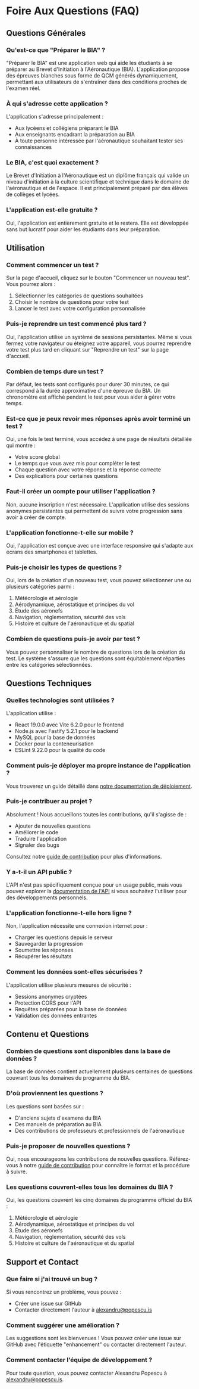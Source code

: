 # Foire Aux Questions (FAQ)

## Questions Générales

### Qu'est-ce que "Préparer le BIA" ?

"Préparer le BIA" est une application web qui aide les étudiants à se préparer au Brevet d'Initiation à l'Aéronautique (BIA). L'application propose des épreuves blanches sous forme de QCM générés dynamiquement, permettant aux utilisateurs de s'entraîner dans des conditions proches de l'examen réel.

### À qui s'adresse cette application ?

L'application s'adresse principalement :
- Aux lycéens et collégiens préparant le BIA
- Aux enseignants encadrant la préparation au BIA
- À toute personne intéressée par l'aéronautique souhaitant tester ses connaissances

### Le BIA, c'est quoi exactement ?

Le Brevet d'Initiation à l'Aéronautique est un diplôme français qui valide un niveau d'initiation à la culture scientifique et technique dans le domaine de l'aéronautique et de l'espace. Il est principalement préparé par des élèves de collèges et lycées.

### L'application est-elle gratuite ?

Oui, l'application est entièrement gratuite et le restera. Elle est développée sans but lucratif pour aider les étudiants dans leur préparation.

## Utilisation

### Comment commencer un test ?

Sur la page d'accueil, cliquez sur le bouton "Commencer un nouveau test". Vous pourrez alors :
1. Sélectionner les catégories de questions souhaitées
2. Choisir le nombre de questions pour votre test
3. Lancer le test avec votre configuration personnalisée

### Puis-je reprendre un test commencé plus tard ?

Oui, l'application utilise un système de sessions persistantes. Même si vous fermez votre navigateur ou éteignez votre appareil, vous pourrez reprendre votre test plus tard en cliquant sur "Reprendre un test" sur la page d'accueil.

### Combien de temps dure un test ?

Par défaut, les tests sont configurés pour durer 30 minutes, ce qui correspond à la durée approximative d'une épreuve du BIA. Un chronomètre est affiché pendant le test pour vous aider à gérer votre temps.

### Est-ce que je peux revoir mes réponses après avoir terminé un test ?

Oui, une fois le test terminé, vous accédez à une page de résultats détaillée qui montre :
- Votre score global
- Le temps que vous avez mis pour compléter le test
- Chaque question avec votre réponse et la réponse correcte
- Des explications pour certaines questions

### Faut-il créer un compte pour utiliser l'application ?

Non, aucune inscription n'est nécessaire. L'application utilise des sessions anonymes persistantes qui permettent de suivre votre progression sans avoir à créer de compte.

### L'application fonctionne-t-elle sur mobile ?

Oui, l'application est conçue avec une interface responsive qui s'adapte aux écrans des smartphones et tablettes.

### Puis-je choisir les types de questions ?

Oui, lors de la création d'un nouveau test, vous pouvez sélectionner une ou plusieurs catégories parmi :
1. Météorologie et aérologie
2. Aérodynamique, aérostatique et principes du vol
3. Étude des aéronefs
4. Navigation, réglementation, sécurité des vols
5. Histoire et culture de l'aéronautique et du spatial

### Combien de questions puis-je avoir par test ?

Vous pouvez personnaliser le nombre de questions lors de la création du test. Le système s'assure que les questions sont équitablement réparties entre les catégories sélectionnées.

## Questions Techniques

### Quelles technologies sont utilisées ?

L'application utilise :
- React 19.0.0 avec Vite 6.2.0 pour le frontend
- Node.js avec Fastify 5.2.1 pour le backend
- MySQL pour la base de données
- Docker pour la conteneurisation
- ESLint 9.22.0 pour la qualité du code

### Comment puis-je déployer ma propre instance de l'application ?

Vous trouverez un guide détaillé dans [notre documentation de déploiement](./deployment.md).

### Puis-je contribuer au projet ?

Absolument ! Nous accueillons toutes les contributions, qu'il s'agisse de :
- Ajouter de nouvelles questions
- Améliorer le code
- Traduire l'application
- Signaler des bugs

Consultez notre [guide de contribution](./contributing.md) pour plus d'informations.

### Y a-t-il un API public ?

L'API n'est pas spécifiquement conçue pour un usage public, mais vous pouvez explorer la [documentation de l'API](./api-reference.md) si vous souhaitez l'utiliser pour des développements personnels.

### L'application fonctionne-t-elle hors ligne ?

Non, l'application nécessite une connexion internet pour :
- Charger les questions depuis le serveur
- Sauvegarder la progression
- Soumettre les réponses
- Récupérer les résultats

### Comment les données sont-elles sécurisées ?

L'application utilise plusieurs mesures de sécurité :
- Sessions anonymes cryptées
- Protection CORS pour l'API
- Requêtes préparées pour la base de données
- Validation des données entrantes

## Contenu et Questions

### Combien de questions sont disponibles dans la base de données ?

La base de données contient actuellement plusieurs centaines de questions couvrant tous les domaines du programme du BIA.

### D'où proviennent les questions ?

Les questions sont basées sur :
- D'anciens sujets d'examens du BIA
- Des manuels de préparation au BIA
- Des contributions de professeurs et professionnels de l'aéronautique

### Puis-je proposer de nouvelles questions ?

Oui, nous encourageons les contributions de nouvelles questions. Référez-vous à notre [guide de contribution](./contributing.md) pour connaître le format et la procédure à suivre.

### Les questions couvrent-elles tous les domaines du BIA ?

Oui, les questions couvrent les cinq domaines du programme officiel du BIA :
1. Météorologie et aérologie
2. Aérodynamique, aérostatique et principes du vol
3. Étude des aéronefs
4. Navigation, réglementation, sécurité des vols
5. Histoire et culture de l'aéronautique et du spatial

## Support et Contact

### Que faire si j'ai trouvé un bug ?

Si vous rencontrez un problème, vous pouvez :
- Créer une issue sur GitHub
- Contacter directement l'auteur à alexandru@popescu.is

### Comment suggérer une amélioration ?

Les suggestions sont les bienvenues ! Vous pouvez créer une issue sur GitHub avec l'étiquette "enhancement" ou contacter directement l'auteur.

### Comment contacter l'équipe de développement ?

Pour toute question, vous pouvez contacter Alexandru Popescu à alexandru@popescu.is. 